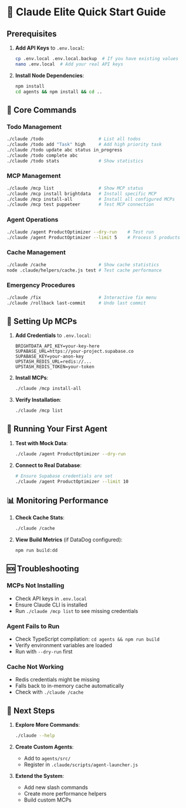 # 🚀 Claude Elite Quick Start Guide

## Prerequisites

1. **Add API Keys** to `.env.local`:

   ```bash
   cp .env.local .env.local.backup  # If you have existing values
   nano .env.local  # Add your real API keys
   ```

2. **Install Node Dependencies**:

   ```bash
   npm install
   cd agents && npm install && cd ..
   ```

## 🎯 Core Commands

### Todo Management

```bash
./claude /todo                     # List all todos
./claude /todo add "Task" high     # Add high priority task
./claude /todo update abc status in_progress
./claude /todo complete abc
./claude /todo stats               # Show statistics
```

### MCP Management

```bash
./claude /mcp list                 # Show MCP status
./claude /mcp install brightdata   # Install specific MCP
./claude /mcp install-all          # Install all configured MCPs
./claude /mcp test puppeteer       # Test MCP connection
```

### Agent Operations

```bash
./claude /agent ProductOptimizer --dry-run    # Test run
./claude /agent ProductOptimizer --limit 5    # Process 5 products
```

### Cache Management

```bash
./claude /cache                    # Show cache statistics
node .claude/helpers/cache.js test # Test cache performance
```

### Emergency Procedures

```bash
./claude /fix                      # Interactive fix menu
./claude /rollback last-commit     # Undo last commit
```

## 🔌 Setting Up MCPs

1. **Add Credentials** to `.env.local`:

   ```env
   BRIGHTDATA_API_KEY=your-key-here
   SUPABASE_URL=https://your-project.supabase.co
   SUPABASE_KEY=your-anon-key
   UPSTASH_REDIS_URL=redis://...
   UPSTASH_REDIS_TOKEN=your-token
   ```

2. **Install MCPs**:

   ```bash
   ./claude /mcp install-all
   ```

3. **Verify Installation**:

   ```bash
   ./claude /mcp list
   ```

## 🤖 Running Your First Agent

1. **Test with Mock Data**:

   ```bash
   ./claude /agent ProductOptimizer --dry-run
   ```

2. **Connect to Real Database**:

   ```bash
   # Ensure Supabase credentials are set
   ./claude /agent ProductOptimizer --limit 10
   ```

## 📊 Monitoring Performance

1. **Check Cache Stats**:

   ```bash
   ./claude /cache
   ```

2. **View Build Metrics** (if DataDog configured):

   ```bash
   npm run build:dd
   ```

## 🆘 Troubleshooting

### MCPs Not Installing

- Check API keys in `.env.local`
- Ensure Claude CLI is installed
- Run `./claude /mcp list` to see missing credentials

### Agent Fails to Run

- Check TypeScript compilation: `cd agents && npm run build`
- Verify environment variables are loaded
- Run with `--dry-run` first

### Cache Not Working

- Redis credentials might be missing
- Falls back to in-memory cache automatically
- Check with `./claude /cache`

## 🎉 Next Steps

1. **Explore More Commands**:

   ```bash
   ./claude --help
   ```

2. **Create Custom Agents**:
   - Add to `agents/src/`
   - Register in `.claude/scripts/agent-launcher.js`

3. **Extend the System**:
   - Add new slash commands
   - Create more performance helpers
   - Build custom MCPs
